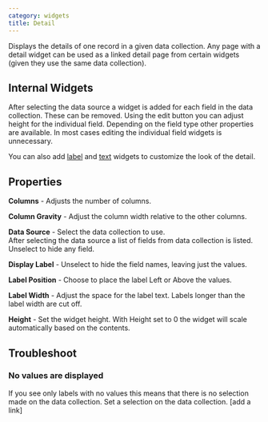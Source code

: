```yaml
---
category: widgets
title: Detail
---
```

Displays the details of one record in a given data collection. Any page with a detail widget can be used as a linked detail page from certain widgets (given they use the same data collection).

## Internal Widgets

After selecting the data source a widget is added for each field in the data collection. These can be removed. Using the edit button you can adjust height for the individual field. Depending on the field type other properties are available. In most cases editing the individual field widgets is unnecessary.

You can also add [label](../label/Label.md) and [text](../text/Text.md) widgets to customize the look of the detail.

## Properties

**Columns** - Adjusts the number of columns.

**Column Gravity** - Adjust the column width relative to the other columns.

**Data Source** - Select the data collection to use.\
After selecting the data source a list of fields from data collection is listed. Unselect to hide any field.

**Display Label** - Unselect to hide the field names, leaving just the values.

**Label Position** - Choose to place the label Left or Above the values.

**Label Width** - Adjust the space for the label text. Labels longer than the label width are cut off.

**Height** - Set the widget height. With Height set to 0 the widget will scale automatically based on the contents.

## Troubleshoot

### No values are displayed

If you see only labels with no values this means that there is no selection made on the data collection. Set a selection on the data collection. [add a link]
